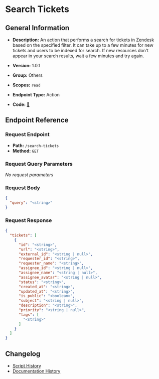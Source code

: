 # Search Tickets

## General Information

- **Description:** An action that performs a search for tickets in Zendesk based on the specified filter. It can take up to a few minutes for new tickets and users to be indexed for search. If new resources don't appear in your search results, wait a few minutes and try again.

- **Version:** 1.0.1
- **Group:** Others
- **Scopes:** `read`
- **Endpoint Type:** Action
- **Code:** [🔗](https://github.com/NangoHQ/integration-templates/tree/main/integrations/zendesk/actions/search-tickets.ts)


## Endpoint Reference

### Request Endpoint

- **Path:** `/search-tickets`
- **Method:** `GET`

### Request Query Parameters

_No request parameters_

### Request Body

```json
{
  "query": "<string>"
}
```

### Request Response

```json
{
  "tickets": [
    {
      "id": "<string>",
      "url": "<string>",
      "external_id": "<string | null>",
      "requester_id": "<string>",
      "requester_name": "<string>",
      "assignee_id": "<string | null>",
      "assignee_name": "<string | null>",
      "assignee_avatar": "<string | null>",
      "status": "<string>",
      "created_at": "<string>",
      "updated_at": "<string>",
      "is_public": "<boolean>",
      "subject": "<string | null>",
      "description": "<string>",
      "priority": "<string | null>",
      "tags": [
        "<string>"
      ]
    }
  ]
}
```

## Changelog

- [Script History](https://github.com/NangoHQ/integration-templates/commits/main/integrations/zendesk/actions/search-tickets.ts)
- [Documentation History](https://github.com/NangoHQ/integration-templates/commits/main/integrations/zendesk/actions/search-tickets.md)

<!-- END  GENERATED CONTENT -->

